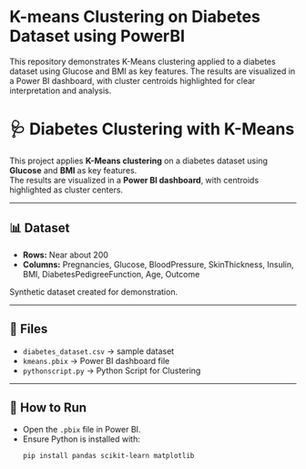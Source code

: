 # K-means Clustering on Diabetes Dataset using PowerBI 
This repository demonstrates K-Means clustering applied to a diabetes dataset using Glucose and BMI as key features. The results are visualized in a Power BI dashboard, with cluster centroids highlighted for clear interpretation and analysis.

# 🩺 Diabetes Clustering with K-Means

This project applies **K-Means clustering** on a diabetes dataset using **Glucose** and **BMI** as key features.  
The results are visualized in a **Power BI dashboard**, with centroids highlighted as cluster centers.

---

## 📊 Dataset
- **Rows:** Near about 200  
- **Columns:** Pregnancies, Glucose, BloodPressure, SkinThickness, Insulin, BMI, DiabetesPedigreeFunction, Age, Outcome  

Synthetic dataset created for demonstration.

---


## 📁 Files
- `diabetes_dataset.csv` → sample dataset    
- `kmeans.pbix` → Power BI dashboard file
- `pythonscript.py` → Python Script for Clustering

---

## 🚀 How to Run
- Open the `.pbix` file in Power BI.  
- Ensure Python is installed with:
  ```bash
  pip install pandas scikit-learn matplotlib
